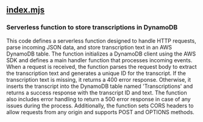 ## [index.mjs](index.mjs)

### Serverless function to store transcriptions in DynamoDB

This code defines a serverless function designed to handle HTTP requests, parse incoming JSON data, and store transcription text in an AWS DynamoDB table. The function initializes a DynamoDB client using the AWS SDK and defines a main handler function that processes incoming events. When a request is received, the function parses the request body to extract the transcription text and generates a unique ID for the transcript. If the transcription text is missing, it returns a 400 error response. Otherwise, it inserts the transcript into the DynamoDB table named 'Transcriptions' and returns a success response with the transcript ID and text. The function also includes error handling to return a 500 error response in case of any issues during the process. Additionally, the function sets CORS headers to allow requests from any origin and supports POST and OPTIONS methods.

